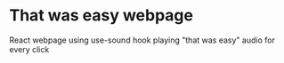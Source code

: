 # That was easy webpage

React webpage using use-sound hook playing "that was easy" audio for every click

